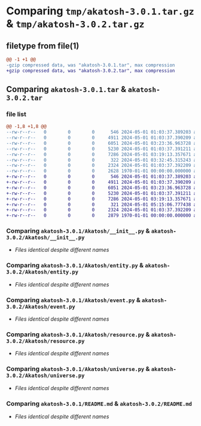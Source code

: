 # Comparing `tmp/akatosh-3.0.1.tar.gz` & `tmp/akatosh-3.0.2.tar.gz`

## filetype from file(1)

```diff
@@ -1 +1 @@
-gzip compressed data, was "akatosh-3.0.1.tar", max compression
+gzip compressed data, was "akatosh-3.0.2.tar", max compression
```

## Comparing `akatosh-3.0.1.tar` & `akatosh-3.0.2.tar`

### file list

```diff
@@ -1,8 +1,8 @@
--rw-r--r--   0        0        0      546 2024-05-01 01:03:37.389203 akatosh-3.0.1/Akatosh/__init__.py
--rw-r--r--   0        0        0     4911 2024-05-01 01:03:37.390209 akatosh-3.0.1/Akatosh/entity.py
--rw-r--r--   0        0        0     6051 2024-05-01 03:23:36.963728 akatosh-3.0.1/Akatosh/event.py
--rw-r--r--   0        0        0     5230 2024-05-01 01:03:37.391211 akatosh-3.0.1/Akatosh/resource.py
--rw-r--r--   0        0        0     7286 2024-05-01 03:19:13.357671 akatosh-3.0.1/Akatosh/universe.py
--rw-r--r--   0        0        0      322 2024-05-01 03:32:45.315243 akatosh-3.0.1/pyproject.toml
--rw-r--r--   0        0        0     2324 2024-05-01 01:03:37.392209 akatosh-3.0.1/README.md
--rw-r--r--   0        0        0     2628 1970-01-01 00:00:00.000000 akatosh-3.0.1/PKG-INFO
+-rw-r--r--   0        0        0      546 2024-05-01 01:03:37.389203 akatosh-3.0.2/Akatosh/__init__.py
+-rw-r--r--   0        0        0     4911 2024-05-01 01:03:37.390209 akatosh-3.0.2/Akatosh/entity.py
+-rw-r--r--   0        0        0     6051 2024-05-01 03:23:36.963728 akatosh-3.0.2/Akatosh/event.py
+-rw-r--r--   0        0        0     5230 2024-05-01 01:03:37.391211 akatosh-3.0.2/Akatosh/resource.py
+-rw-r--r--   0        0        0     7286 2024-05-01 03:19:13.357671 akatosh-3.0.2/Akatosh/universe.py
+-rw-r--r--   0        0        0      321 2024-05-01 05:15:06.777438 akatosh-3.0.2/pyproject.toml
+-rw-r--r--   0        0        0     2324 2024-05-01 01:03:37.392209 akatosh-3.0.2/README.md
+-rw-r--r--   0        0        0     2879 1970-01-01 00:00:00.000000 akatosh-3.0.2/PKG-INFO
```

### Comparing `akatosh-3.0.1/Akatosh/__init__.py` & `akatosh-3.0.2/Akatosh/__init__.py`

 * *Files identical despite different names*

### Comparing `akatosh-3.0.1/Akatosh/entity.py` & `akatosh-3.0.2/Akatosh/entity.py`

 * *Files identical despite different names*

### Comparing `akatosh-3.0.1/Akatosh/event.py` & `akatosh-3.0.2/Akatosh/event.py`

 * *Files identical despite different names*

### Comparing `akatosh-3.0.1/Akatosh/resource.py` & `akatosh-3.0.2/Akatosh/resource.py`

 * *Files identical despite different names*

### Comparing `akatosh-3.0.1/Akatosh/universe.py` & `akatosh-3.0.2/Akatosh/universe.py`

 * *Files identical despite different names*

### Comparing `akatosh-3.0.1/README.md` & `akatosh-3.0.2/README.md`

 * *Files identical despite different names*

